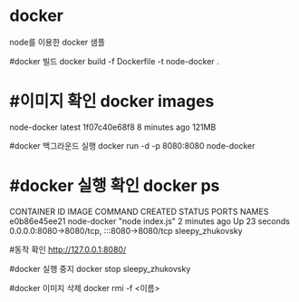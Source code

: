 # docker
node를 이용한 docker 샘플

#docker 빌드
docker build -f Dockerfile -t node-docker .

#이미지 확인
docker images 
====================================
node-docker                                     latest         1f07c40e68f8   8 minutes ago   121MB

#docker 백그라운드 실행
docker run -d -p 8080:8080 node-docker

#docker 실행 확인
docker ps
====================================
CONTAINER ID   IMAGE         COMMAND           CREATED         STATUS          PORTS                                       NAMES
e0b86e45ee21   node-docker   "node index.js"   2 minutes ago   Up 23 seconds   0.0.0.0:8080->8080/tcp, :::8080->8080/tcp   sleepy_zhukovsky

#동작 확인
http://127.0.0.1:8080/

#docker 실행 중지
docker stop sleepy_zhukovsky

#docker 이미지 삭제 
docker rmi -f  <이름>

